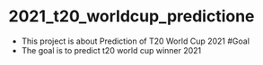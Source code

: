 # 2021_t20_worldcup_predictione
- This project is about Prediction of T20 World Cup 2021
#Goal
- The goal is to predict t20 world cup winner 2021
